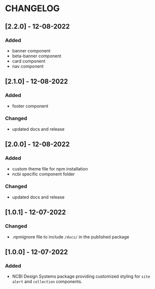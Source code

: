# CHANGELOG

## [2.2.0] - 12-08-2022

### Added

- banner component
- beta-banner component
- card component
- nav component

## [2.1.0] - 12-08-2022

### Added

- footer component

### Changed

- updated docs and release

## [2.0.0] - 12-08-2022

### Added

- custom theme file for npm installation
- ncbi specific component folder

### Changed

- updated docs and release

## [1.0.1] - 12-07-2022

### Changed

- .npmignore file to include `/docs/` in the published package

## [1.0.0] - 12-07-2022

### Added

- NCBI Design Systems package providing customized styling for `site alert` and `collection` components.
